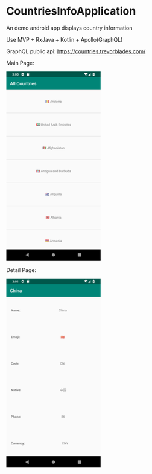 # CountriesInfoApplication
An demo android app displays country information

Use MVP + RxJava + Kotlin + Apollo(GraphQL)

GraphQL public api:
https://countries.trevorblades.com/

Main Page:

<img src="https://github.com/whmsysu/CountriesInfoApplication/blob/master/images/main_page.png" width="250">

Detail Page:

<img src="https://github.com/whmsysu/CountriesInfoApplication/blob/master/images/detail_page.png" width="250">
